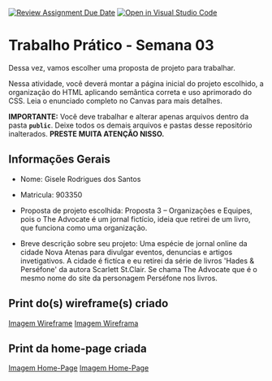 [![Review Assignment Due Date](https://classroom.github.com/assets/deadline-readme-button-22041afd0340ce965d47ae6ef1cefeee28c7c493a6346c4f15d667ab976d596c.svg)](https://classroom.github.com/a/vecUq_Cz)
[![Open in Visual Studio Code](https://classroom.github.com/assets/open-in-vscode-2e0aaae1b6195c2367325f4f02e2d04e9abb55f0b24a779b69b11b9e10269abc.svg)](https://classroom.github.com/online_ide?assignment_repo_id=20229760&assignment_repo_type=AssignmentRepo)
# Trabalho Prático - Semana 03

Dessa vez, vamos escolher uma proposta de projeto para trabalhar.

Nessa atividade, você deverá montar a página inicial do projeto escolhido, a organização do HTML aplicando semântica correta e uso aprimorado do CSS. Leia o enunciado completo no Canvas para mais detalhes.

**IMPORTANTE:** Você deve trabalhar e alterar apenas arquivos dentro da pasta **`public`**. Deixe todos os demais arquivos e pastas desse repositório inalterados. **PRESTE MUITA ATENÇÃO NISSO.**

## Informações Gerais

- Nome: Gisele Rodrigues dos Santos
- Matricula: 903350
- Proposta de projeto escolhida: Proposta 3 – Organizações e Equipes, pois o The Advocate é um jornal fictício, ideia que retirei de um livro, que funciona como uma organização.

- Breve descrição sobre seu projeto: Uma espécie de jornal online da cidade Nova Atenas para divulgar eventos, denuncias e artigos invetigativos. A cidade é fictíca e eu retirei da série de livros 'Hades & Perséfone' da autora Scarlett St.Clair. Se chama The Advocate que é o mesmo nome do site da personagem Perséfone nos livros.

## Print do(s) wireframe(s) criado

[Imagem Wireframe](public/images/templapagina1.png)
[Imagem Wireframa](public/images/templapagina2.png)

## Print da home-page criada

[Imagem Home-Page](public/images/paginasite1.png)
[Imagem Home-Page](public/images/paginasite2.png)
